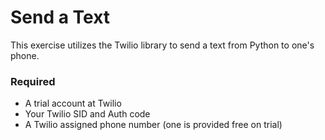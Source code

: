 # Send a Text

This exercise utilizes the Twilio library to send a text from Python to one's phone.

### Required

* A trial account at Twilio
* Your Twilio SID and Auth code
* A Twilio assigned phone number (one is provided free on trial)
